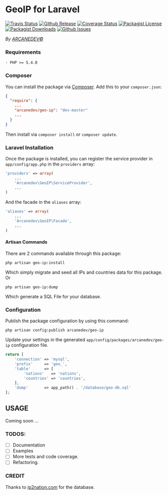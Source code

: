 GeoIP for Laravel
==============
[![Travis Status](http://img.shields.io/travis/ARCANEDEV/GeoIP.svg?style=flat-square)](https://travis-ci.org/ARCANEDEV/GeoIP)
[![Github Release](http://img.shields.io/github/release/ARCANEDEV/GeoIP.svg?style=flat-square)](https://github.com/ARCANEDEV/GeoIP/releases)
[![Coverage Status](http://img.shields.io/coveralls/ARCANEDEV/GeoIP.svg?style=flat-square)](https://coveralls.io/r/ARCANEDEV/GeoIP?branch=master)
[![Packagist License](http://img.shields.io/packagist/l/arcanedev/geo-ip.svg?style=flat-square)](https://github.com/ARCANEDEV/GeoIP/blob/master/LICENSE)
[![Packagist Downloads](https://img.shields.io/packagist/dt/arcanedev/geo-ip.svg?style=flat-square)](https://packagist.org/packages/arcanedev/geo-ip)
[![Github Issues](http://img.shields.io/github/issues/ARCANEDEV/GeoIP.svg?style=flat-square)](https://github.com/ARCANEDEV/GeoIP/issues)

*By [ARCANEDEV&copy;](http://www.arcanedev.net/)*

### Requirements
    
    - PHP >= 5.4.0
    
### Composer

You can install the package via [Composer](http://getcomposer.org/). Add this to your `composer.json`:

```json
{
  "require": {
    ...
    "arcanedev/geo-ip": "dev-master"
    ...
  }
}
```
    
Then install via `composer install` or `composer update`.

### Laravel Installation
Once the package is installed, you can register the service provider in `app/config/app.php` in the `providers` array:

```php
'providers' => array(
    ...
    'Arcanedev\GeoIP\ServiceProvider',
    ...
)
```

And the facade in the `aliases` array:

```php
'aliases' => array(
    ...
    'Arcanedev\GeoIP\Facade',
    ...
)
```

#### Artisan Commands
There are 2 commands available through this package:
```
php artisan geo-ip:install
```

Which simply migrate and seed all IPs and countries data for this package. Or

```
php artisan geo-ip:dump
```

Which generate a SQL File for your database.

### Configuration
Publish the package configuration by using this command:

```
php artisan config:publish arcanedev/geo-ip
```

Update your settings in the generated `app/config/packages/arcanedev/geo-ip` configuration file.

```php
return [
    'connection' => 'mysql',
    'prefix'     => 'geo_',
    'table'      => [
        'nations'   => 'nations',
        'countries' => 'countries',
    ],
    'dump'       => app_path() . '/database/geo-db.sql'
];
```

## USAGE
Coming soon ...

### TODOS:

  - [ ] Documentation
  - [ ] Examples
  - [ ] More tests and code coverage.
  - [ ] Refactoring.

### CREDIT

Thanks to [ip2nation.com](http://ip2nation.com/) for the database.

